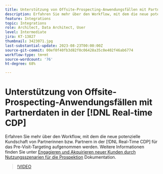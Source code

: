 ```yaml
---
title: Unterstützung von Offsite-Prospecting-Anwendungsfällen mit Partnerdaten in der [!DNL Real-time CDP]
description: Erfahren Sie mehr über den Workflow, mit dem die neue potenzielle Kundschaft von Partnerinnen bzw. Partnern in der  [!DNL Real-Time CDP]  für das Pre-Visit-Targeting aufgenommen werden. 
feature: Integrations
topic: Integrations
role: Architect, Data Architect, User
level: Intermediate
jira: KT-13827
thumbnail: 3423071.jpg
last-substantial-update: 2023-08-23T00:00:00Z
source-git-commit: 00ef0f40fb3d82f0c06428a35c0e402f46ab6774
workflow-type: tm+mt
source-wordcount: '76'
ht-degree: 68%

---
```


# Unterstützung von Offsite-Prospecting-Anwendungsfällen mit Partnerdaten in der [!DNL Real-time CDP]

Erfahren Sie mehr über den Workflow, mit dem die neue potenzielle Kundschaft von Partnerinnen bzw. Partnern in der [!DNL Real-Time CDP] für das Pre-Visit-Targeting aufgenommen werden. Weitere Informationen finden Sie unter [Engagieren und Akquirieren neuer Kunden durch Nutzungsszenarien für die Prospektion](https://experienceleague.adobe.com/docs/experience-platform/rtcdp/use-cases/partner-data/prospecting.html) Dokumentation.

>[!VIDEO](https://video.tv.adobe.com/v/3423071/?learn=on)
